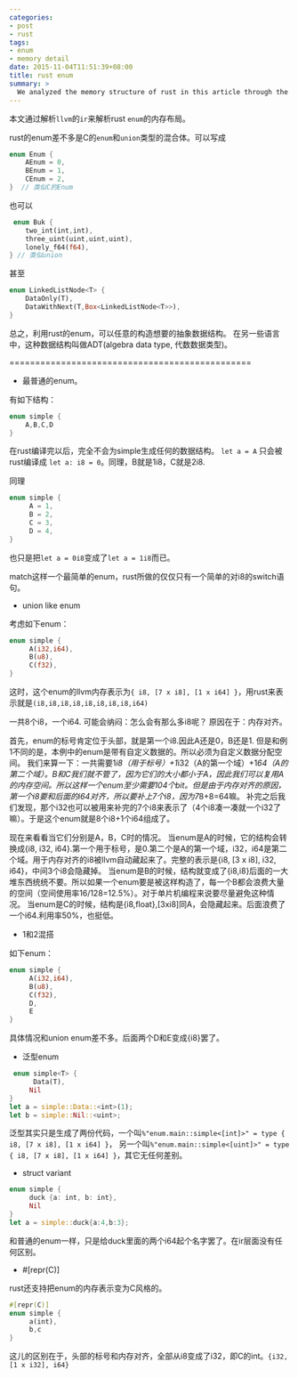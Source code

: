 ```yaml
---
categories:
- post
- rust
tags:
- enum
- memory detail
date: 2015-11-04T11:51:39+08:00
title: rust enum
summary: >
  We analyzed the memory structure of rust in this article through the perspective of llvm ir.
---
```


本文通过解析`llvm`的`ir`来解析rust `enum`的内存布局。
<!--more-->
rust的enum差不多是C的`enum`和`union`类型的混合体。可以写成

```rust
enum Enum {
    AEnum = 0,
    BEnum = 1,
    CEnum = 2,
}  // 类似C的Enum
```

也可以

```rust
 enum Buk {
    two_int(int,int),
    three_uint(uint,uint,uint),
    lonely_f64(f64),
} // 类似union
```

甚至 

```rust
enum LinkedListNode<T> {
    DataOnly(T),
    DataWithNext(T,Box<LinkedListNode<T>>),
}
```

总之，利用rust的enum，可以任意的构造想要的抽象数据结构。
在另一些语言中，这种数据结构叫做ADT(algebra data type, 代数数据类型)。

===============================================

* 最普通的enum。

有如下结构：

```rust
enum simple {
    A,B,C,D
}
```

在rust编译完以后，完全不会为simple生成任何的数据结构。
`let a = A` 只会被rust编译成 `let a: i8 = 0`。同理，B就是1i8，C就是2i8.

同理

```rust
enum simple {
     A = 1,
     B = 2,
     C = 3,
     D = 4,
}
```
也只是把`let a = 0i8`变成了`let a = 1i8`而已。

match这样一个最简单的enum，rust所做的仅仅只有一个简单的对i8的switch语句。

* union like enum

考虑如下enum：

```rust
enum simple {
     A(i32,i64),
     B(u8),
     C(f32),
}
```

这时，这个enum的llvm内存表示为`{ i8, [7 x i8], [1 x i64] }`，用rust来表示就是`(i8,i8,i8,i8,i8,i8,i8,i8,i64)`

一共8个i8，一个i64.
可能会纳闷：怎么会有那么多i8呢？
原因在于：内存对齐。

首先，enum的标号肯定位于头部，就是第一个i8.因此A还是0，B还是1.
但是和例1不同的是，本例中的enum是带有自定义数据的。所以必须为自定义数据分配空间。
我们来算一下：一共需要1*i8（用于标号）+1*i32（A的第一个域）+1*64（A的第二个域）。B和C我们就不管了，因为它们的大小都小于A，因此我们可以复用A的内存空间。所以这样一个enum至少需要104个bit。但是由于内存对齐的原因，第一个i8要和后面的i64对齐，所以要补上7个i8，因为7*8+8=64嘛。
补完之后我们发现，那个i32也可以被用来补完的7个i8来表示了（4个i8凑一凑就一个i32了嘛）。于是这个enum就是8个i8+1个i64组成了。

现在来看看当它们分别是A，B，C时的情况。
当enum是A的时候，它的结构会转换成{i8, i32, 
i64}.第一个用于标号，是0.第二个是A的第一个域，i32，i64是第二个域。用于内存对齐的i8被llvm自动藏起来了。完整的表示是{i8, 
[3 x i8], i32, i64}，中间3个i8会隐藏掉。
当enum是B的时候，结构就变成了{i8,i8}后面的一大堆东西统统不要。所以如果一个enum要是被这样构造了，每一个B都会浪费大量的空间（空间使用率16/128=12.5%）。对于单片机编程来说要尽量避免这种情况。
当enum是C的时候，结构是{i8,float},[3xi8]同A，会隐藏起来。后面浪费了一个i64.利用率50%，也挺低。

* 1和2混搭

如下enum：

```rust
enum simple {
     A(i32,i64),
     B(u8),
     C(f32),
     D,
     E
}
```
具体情况和union enum差不多。后面两个D和E变成{i8}罢了。

*  泛型enum

```rust
 enum simple<T> {
      Data(T),
     Nil
}
let a = simple::Data::<int>(1);
let b = simple::Nil::<uint>;
```
泛型其实只是生成了两份代码，一个叫`%"enum.main::simple<[int]>" = type { i8, [7 x i8], [1 x i64] }`， 
另一个叫`%"enum.main::simple<[uint]>" = type { i8, [7 x i8], [1 x i64] }`，其它无任何差别。

*  struct variant 

```rust
enum simple {
     duck {a: int, b: int},
     Nil
}
let a = simple::duck{a:4,b:3};
```

和普通的enum一样，只是给duck里面的两个i64起个名字罢了。在ir层面没有任何区别。

* #[repr(C)]

rust还支持把enum的内存表示变为C风格的。

```rust
#[repr(C)]
enum simple {
     a(int),
     b,c
}
```

这儿的区别在于，头部的标号和内存对齐，全部从i8变成了i32，即C的int。`{i32, [1 x i32], i64}`
